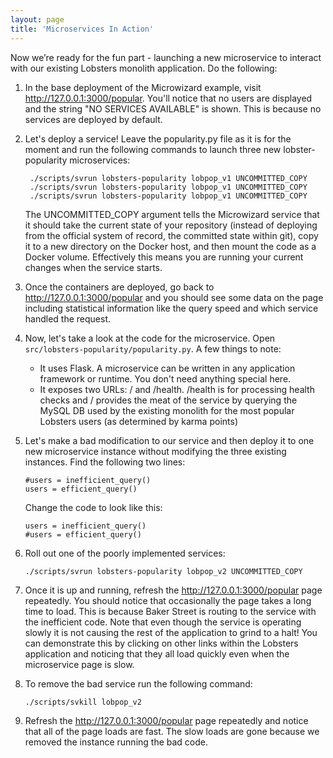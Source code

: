 ```yaml
---
layout: page
title: 'Microservices In Action'
---
```

Now we’re ready for the fun part - launching a new microservice to interact with our existing Lobsters monolith application. Do the following:

1. In the base deployment of the Microwizard example, visit <a href="http://127.0.0.1:3000/popular">http://127.0.0.1:3000/popular</a>. You'll notice that no users are displayed and the string "NO SERVICES AVAILABLE" is shown. This is because no services are deployed by default.

1. Let's deploy a service! Leave the popularity.py file as it is for the moment and run the following commands to launch three new lobster-popularity microservices:

    ```
     ./scripts/svrun lobsters-popularity lobpop_v1 UNCOMMITTED_COPY
     ./scripts/svrun lobsters-popularity lobpop_v1 UNCOMMITTED_COPY
     ./scripts/svrun lobsters-popularity lobpop_v1 UNCOMMITTED_COPY
    ```

    The UNCOMMITTED_COPY argument tells the Microwizard service that
    it should take the current state of your repository (instead of
    deploying from the official system of record, the committed state
    within git), copy it to a new directory on the Docker host, and
    then mount the code as a Docker volume. Effectively this means you
    are running your current changes when the service starts.

1. Once the containers are deployed, go back to <a href="http://127.0.0.1:3000/popular">http://127.0.0.1:3000/popular</a> and you should see some data on the page including statistical information like the query speed and which service handled the request.

1. Now, let's take a look at the code for the microservice. Open `src/lobsters-popularity/popularity.py`. A few things to note:
    * It uses Flask. A microservice can be written in any application
      framework or runtime. You don't need anything special here.
    * It exposes two URLs: / and /health. /health is for processing
      health checks and / provides the meat of the service by querying
      the MySQL DB used by the existing monolith for the most popular
      Lobsters users (as determined by karma points)


1. Let's make a bad modification to our service and then deploy it to one new microservice instance without modifying the three existing instances. Find the following two lines:

    ```
    #users = inefficient_query()
    users = efficient_query()
    ```
    
    Change the code to look like this:
    
    ```
    users = inefficient_query()
    #users = efficient_query()
    ```
    
1. Roll out one of the poorly implemented services:

    `./scripts/svrun lobsters-popularity lobpop_v2 UNCOMMITTED_COPY`

1. Once it is up and running, refresh the <a
   href="http://127.0.0.1:3000/popular">http://127.0.0.1:3000/popular</a>
   page repeatedly. You should notice that occasionally the page takes
   a long time to load. This is because Baker Street is routing to the
   service with the inefficient code. Note that even though the
   service is operating slowly it is not causing the rest of the
   application to grind to a halt! You can demonstrate this by
   clicking on other links within the Lobsters application and
   noticing that they all load quickly even when the microservice page
   is slow.

1. To remove the bad service run the following command:

    `./scripts/svkill lobpop_v2`

1. Refresh the <a href="http://127.0.0.1:3000/popular">http://127.0.0.1:3000/popular</a> page repeatedly and notice that all of the page loads are fast. The slow loads are gone because we removed the instance running the bad code.
